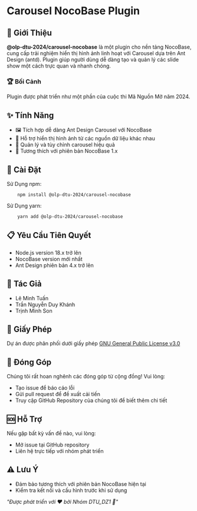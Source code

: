 # Carousel NocoBase Plugin
## 🌟 Giới Thiệu
**@olp-dtu-2024/carousel-nocobase** là một plugin cho nền tảng NocoBase, cung cấp trải nghiệm hiển thị hình ảnh linh hoạt với Carousel dựa trên Ant Design (antd). Plugin giúp người dùng dễ dàng tạo và quản lý các slide show một cách trực quan và nhanh chóng.
### 🏆 Bối Cảnh
Plugin được phát triển như một phần của cuộc thi Mã Nguồn Mở năm 2024.

## ✨ Tính Năng
- 🖼️ Tích hợp dễ dàng Ant Design Carousel với NocoBase
- 🔀 Hỗ trợ hiển thị hình ảnh từ các nguồn dữ liệu khác nhau
- 🔧 Quản lý và tùy chỉnh carousel hiệu quả
- 🔗 Tương thích với phiên bản NocoBase 1.x

## 🚀 Cài Đặt
Sử Dụng npm:

```
    npm install @olp-dtu-2024/carousel-nocobase
```
Sử Dụng yarn:
```
    yarn add @olp-dtu-2024/carousel-nocobase
```
## 📋 Yêu Cầu Tiên Quyết
- Node.js version 18.x trở lên
- NocoBase version mới nhất
- Ant Design phiên bản 4.x trở lên
## 👥 Tác Giả
- Lê Minh Tuấn
- Trần Nguyễn Duy Khánh
- Trịnh Minh Son


## 📄 Giấy Phép
Dự án được phân phối dưới giấy phép [GNU General Public License v3.0 ](https://github.com/olp-dtu-2024/DTU-GreenHope/blob/main/LICENCE)

## 🤝 Đóng Góp
Chúng tôi rất hoan nghênh các đóng góp từ cộng đồng! Vui lòng:

- Tạo issue để báo cáo lỗi
- Gửi pull request để đề xuất cải tiến
- Truy cập GitHub Repository của chúng tôi để biết thêm chi tiết

## 🆘 Hỗ Trợ
Nếu gặp bất kỳ vấn đề nào, vui lòng:

- Mở issue tại GitHub repository
- Liên hệ trực tiếp với nhóm phát triển
## ⚠️ Lưu Ý
- Đảm bảo tương thích với phiên bản NocoBase hiện tại
- Kiểm tra kết nối và cấu hình trước khi sử dụng



*"Được phát triển với ❤️ bởi Nhóm DTU_DZ1 🌟"*
